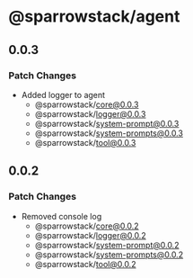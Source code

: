 # @sparrowstack/agent

## 0.0.3

### Patch Changes

- Added logger to agent
    - @sparrowstack/core@0.0.3
    - @sparrowstack/logger@0.0.3
    - @sparrowstack/system-prompt@0.0.3
    - @sparrowstack/system-prompts@0.0.3
    - @sparrowstack/tool@0.0.3

## 0.0.2

### Patch Changes

- Removed console log
    - @sparrowstack/core@0.0.2
    - @sparrowstack/logger@0.0.2
    - @sparrowstack/system-prompt@0.0.2
    - @sparrowstack/system-prompts@0.0.2
    - @sparrowstack/tool@0.0.2
